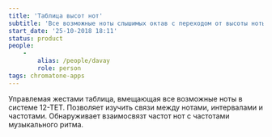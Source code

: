 ```yaml
---
title: 'Таблица высот нот'
subtitle: 'Все возможные ноты слышимых октав с переходом от высоты ноты к темпу биений в диапазоне ультранизких частот.'
start_date: '25-10-2018 18:11'
status: product
people:
    -
        alias: /people/davay
        role: person
tags: chromatone-apps 
---
```


Управлемая жестами таблица, вмещающая все возможные ноты в системе 12-ТЕТ. Позволяет изучить связи между нотами, интервалами и частотами. Обнаруживает взаимосвязт частот нот с частотами музыкального ритма. 